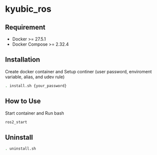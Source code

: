 # kyubic_ros

## Requirement
- Docker >= 27.5.1
- Docker Compose >= 2.32.4

## Installation
Create docker container and Setup continer (user password, enviroment variable, alias, and udev rule)
~~~bash
. install.sh {your_password}
~~~

## How to Use
Start container and Run bash
~~~bash
ros2_start
~~~

## Uninstall
~~~bash
. uninstall.sh
~~~
